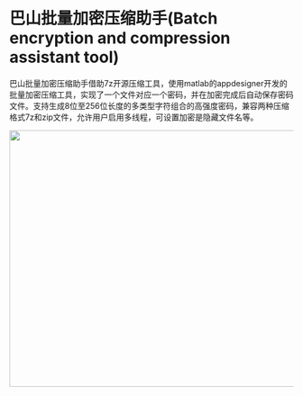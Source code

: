 # 巴山批量加密压缩助手(Batch encryption and compression assistant tool)
巴山批量加密压缩助手借助7z开源压缩工具，使用matlab的appdesigner开发的批量加密压缩工具，实现了一个文件对应一个密码，并在加密完成后自动保存密码文件。支持生成8位至256位长度的多类型字符组合的高强度密码，兼容两种压缩格式7z和zip文件，允许用户启用多线程，可设置加密是隐藏文件名等。

<div align=center><img src="https://github.com/bashancode/Batch_encryption_and_compression_assistant_tool/blob/main/mainGUI.png" width="608" height="456"/></div>
